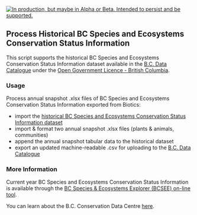 <!--
Copyright 2018 Province of British Columbia

Licensed under the Apache License, Version 2.0 (the "License");
you may not use this file except in compliance with the License.
You may obtain a copy of the License at

http://www.apache.org/licenses/LICENSE-2.0

Unless required by applicable law or agreed to in writing, software distributed under the License is distributed on an "AS IS" BASIS,
WITHOUT WARRANTIES OR CONDITIONS OF ANY KIND, either express or implied.
See the License for the specific language governing permissions and limitations under the License.
-->


<a id="devex-badge" rel="Delivery" href="https://github.com/BCDevExchange/assets/blob/master/README.md"><img alt="In production, but maybe in Alpha or Beta. Intended to persist and be supported." style="border-width:0" src="https://assets.bcdevexchange.org/images/badges/delivery.svg" title="In production, but maybe in Alpha or Beta. Intended to persist and be supported." /></a>

## Process Historical BC Species and Ecosystems Conservation Status Information

This script supports the historical BC Species and Ecosystems Conservation Status Information dataset available in the [B.C. Data Catalogue](https://catalogue.data.gov.bc.ca/dataset/d3651b8c-f560-48f7-a34e-26b0afc77d84) under the [Open Government Licence - British Columbia](https://www2.gov.bc.ca/gov/content?id=A519A56BC2BF44E4A008B33FCF527F61). 

### Usage

Process annual snapshot .xlsx files of BC Species and Ecosystems Conservation Status Information exported from Biotics:

- import the [historical BC Species and Ecosystems Conservation Status Information dataset ](https://catalogue.data.gov.bc.ca/dataset/d3651b8c-f560-48f7-a34e-26b0afc77d84)
- import & format two annual snapshot .xlsx files (plants & animals, communities)
- append the annual snapshot tabular data to the historical dataset
- export an updated machine-readable .csv for uploading to the [B.C. Data Catalogue](https://catalogue.data.gov.bc.ca/dataset/d3651b8c-f560-48f7-a34e-26b0afc77d84)


### More Information

Current year BC Species and Ecosystems Conservation Status Information is available through the [BC Species & Ecosystems Explorer (BCSEE) on-line tool](http://a100.gov.bc.ca/pub/eswp/).

You can learn about the B.C. Conservation Data Centre [here](https://www2.gov.bc.ca/gov/content?id=018D1F92D3904A67890CDADC8E0E6019).

